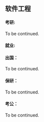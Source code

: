 ## 软件工程

#### 考研:

To be continued.

#### 就业:



#### 出国：

To be continued.

#### 保研：

To be continued.

#### 考公：

To be continued.
